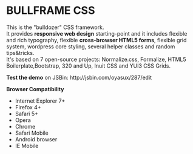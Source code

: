 <h1>BULLFRAME CSS</h1>

<p>This is the "bulldozer" CSS framework.<br>
It provides <b>responsive web design</b> starting-point and it includes flexible and rich typography, flexible <b>cross-browser HTML5 forms</b>, flexible grid system, 
wordpress core styling, several helper classes and random tips&tricks.<br>
It's based on 7 open-source projects: Normalize.css, Formalize, HTML5 Boilerplate,Bootstrap, 320 and Up, Inuit CSS and YUI3 CSS Grids.</p>

<p><b>Test the demo</b> on JSBin: http://jsbin.com/oyasux/287/edit</p>

<b>Browser Compatibility</b>
<ul>
  <li>Internet Explorer 7+
  <li>Firefox 4+</li>
  <li>Safari 5+</li>
  <li>Opera</li>
  <li>Chrome</li>
  <li>Safari Mobile</li>
  <li>Android browser</li>
  <li>IE Mobile</li>
</ul>
